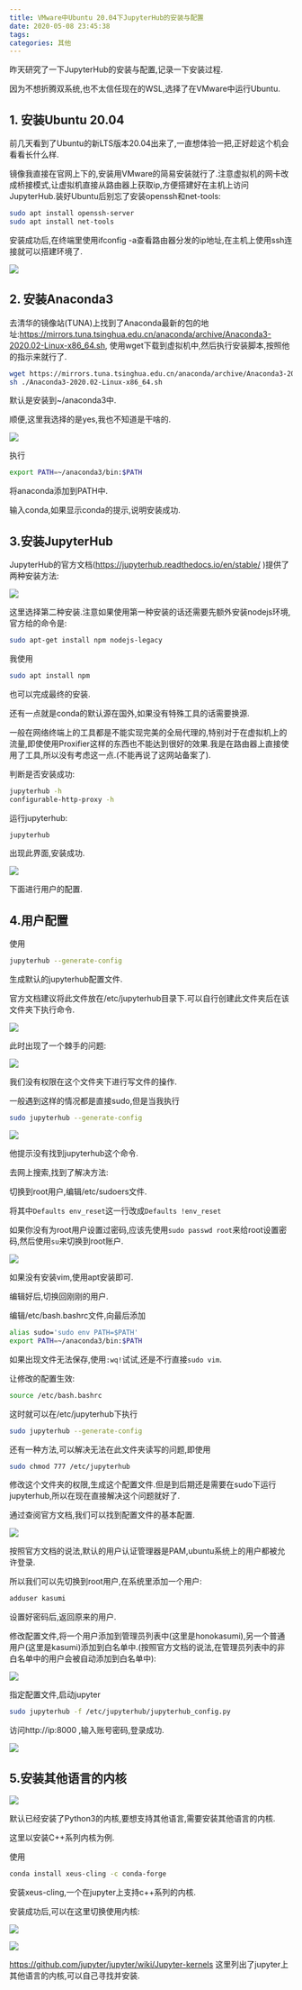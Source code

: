 ```yaml
---
title: VMware中Ubuntu 20.04下JupyterHub的安装与配置
date: 2020-05-08 23:45:38
tags:
categories: 其他
---
```


昨天研究了一下JupyterHub的安装与配置,记录一下安装过程.

因为不想折腾双系统,也不太信任现在的WSL,选择了在VMware中运行Ubuntu.

## 1. 安装Ubuntu 20.04

前几天看到了Ubuntu的新LTS版本20.04出来了,一直想体验一把,正好趁这个机会看看长什么样.

镜像我直接在官网上下的,安装用VMware的简易安装就行了.注意虚拟机的网卡改成桥接模式,让虚拟机直接从路由器上获取ip,方便搭建好在主机上访问JupyterHub.装好Ubuntu后别忘了安装openssh和net-tools:

<!--more-->

```bash
sudo apt install openssh-server
sudo apt install net-tools
```

安装成功后,在终端里使用ifconfig -a查看路由器分发的ip地址,在主机上使用ssh连接就可以搭建环境了.

![](/img/JupyterHub/1.png)

## 2. 安装Anaconda3

去清华的镜像站(TUNA)上找到了Anaconda最新的包的地址:https://mirrors.tuna.tsinghua.edu.cn/anaconda/archive/Anaconda3-2020.02-Linux-x86_64.sh, 使用wget下载到虚拟机中,然后执行安装脚本,按照他的指示来就行了.

```bash
wget https://mirrors.tuna.tsinghua.edu.cn/anaconda/archive/Anaconda3-2020.02-Linux-x86_64.sh
sh ./Anaconda3-2020.02-Linux-x86_64.sh
```

默认是安装到~/anaconda3中.

顺便,这里我选择的是yes,我也不知道是干啥的.

![](/img/JupyterHub/2.png)

执行

```bash
export PATH=~/anaconda3/bin:$PATH
```

将anaconda添加到PATH中.

输入conda,如果显示conda的提示,说明安装成功.

## 3.安装JupyterHub

JupyterHub的官方文档(https://jupyterhub.readthedocs.io/en/stable/ )提供了两种安装方法:

![](/img/JupyterHub/3.png)

这里选择第二种安装.注意如果使用第一种安装的话还需要先额外安装nodejs环境,官方给的命令是:

```bash
sudo apt-get install npm nodejs-legacy
```

我使用

```bash
sudo apt install npm
```

也可以完成最终的安装.

还有一点就是conda的默认源在国外,如果没有特殊工具的话需要换源.

一般在网络终端上的工具都是不能实现完美的全局代理的,特别对于在虚拟机上的流量,即使使用Proxifier这样的东西也不能达到很好的效果.我是在路由器上直接使用了工具,所以没有考虑这一点.(不能再说了这网站备案了).

判断是否安装成功:

```bash
jupyterhub -h
configurable-http-proxy -h
```

运行jupyterhub:

```bash
jupyterhub
```

出现此界面,安装成功.

![](/img/JupyterHub/4.png)

下面进行用户的配置.



## 4.用户配置

使用

```bash
jupyterhub --generate-config
```

生成默认的jupyterhub配置文件.

官方文档建议将此文件放在/etc/jupyterhub目录下.可以自行创建此文件夹后在该文件夹下执行命令.

![](/img/JupyterHub/5.png)

此时出现了一个棘手的问题:

![](/img/JupyterHub/6.png)

我们没有权限在这个文件夹下进行写文件的操作.

一般遇到这样的情况都是直接sudo,但是当我执行

```bash
sudo jupyterhub --generate-config
```

![](/img/JupyterHub/7.png)

他提示没有找到jupyterhub这个命令.

去网上搜索,找到了解决方法:

切换到root用户,编辑/etc/sudoers文件.

将其中`Defaults env_reset`这一行改成`Defaults !env_reset`

如果你没有为root用户设置过密码,应该先使用`sudo passwd root`来给root设置密码,然后使用`su`来切换到root账户.

![](/img/JupyterHub/8.png)

如果没有安装vim,使用apt安装即可.

编辑好后,切换回刚刚的用户.

编辑/etc/bash.bashrc文件,向最后添加

```bash
alias sudo='sudo env PATH=$PATH'
export PATH=~/anaconda3/bin:$PATH
```

如果出现文件无法保存,使用`:wq!`试试,还是不行直接`sudo vim`.

让修改的配置生效:

```bash
source /etc/bash.bashrc
```

这时就可以在/etc/jupyterhub下执行

```bash
sudo jupyterhub --generate-config
```



还有一种方法,可以解决无法在此文件夹读写的问题,即使用

```bash
sudo chmod 777 /etc/jupyterhub
```

修改这个文件夹的权限,生成这个配置文件.但是到后期还是需要在sudo下运行jupyterhub,所以在现在直接解决这个问题就好了.



通过查阅官方文档,我们可以找到配置文件的基本配置.

![](/img/JupyterHub/9.png)

按照官方文档的说法,默认的用户认证管理器是PAM,ubuntu系统上的用户都被允许登录.

所以我们可以先切换到root用户,在系统里添加一个用户:

```bash
adduser kasumi
```

设置好密码后,返回原来的用户.

修改配置文件,将一个用户添加到管理员列表中(这里是honokasumi),另一个普通用户(这里是kasumi)添加到白名单中.(按照官方文档的说法,在管理员列表中的非白名单中的用户会被自动添加到白名单中):

![](/img/JupyterHub/10.png)

指定配置文件,启动jupyter

```bash
sudo jupyterhub -f /etc/jupyterhub/jupyterhub_config.py
```

访问http://ip:8000 ,输入账号密码,登录成功.

 ![](/img/JupyterHub/11.png)

## 5.安装其他语言的内核

![](/img/JupyterHub/12.png)

默认已经安装了Python3的内核,要想支持其他语言,需要安装其他语言的内核.



这里以安装C++系列内核为例.

使用

```bash
conda install xeus-cling -c conda-forge
```

安装xeus-cling,一个在jupyter上支持c++系列的内核.

安装成功后,可以在这里切换使用内核:

![](/img/JupyterHub/13.png)

![](/img/JupyterHub/14.png)

https://github.com/jupyter/jupyter/wiki/Jupyter-kernels 这里列出了jupyter上其他语言的内核,可以自己寻找并安装.

